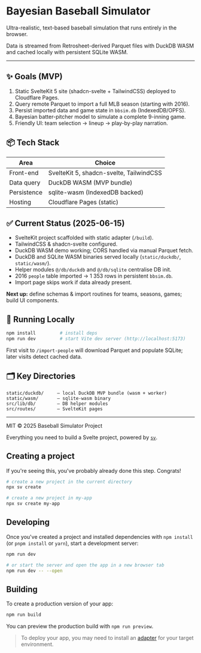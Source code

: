 # Bayesian Baseball Simulator

Ultra-realistic, text-based baseball simulation that runs entirely in the browser.

Data is streamed from Retrosheet-derived Parquet files with DuckDB WASM and cached locally with persistent SQLite WASM.

---

## ✨ Goals (MVP)
1. Static SvelteKit 5 site (shadcn-svelte + TailwindCSS) deployed to Cloudflare Pages.
2. Query remote Parquet to import a full MLB season (starting with 2016).
3. Persist imported data and game state in `bbsim.db` (IndexedDB/OPFS).
4. Bayesian batter-pitcher model to simulate a complete 9-inning game.
5. Friendly UI: team selection → lineup → play-by-play narration.

## 📦 Tech Stack
| Area | Choice |
| ---- | ------ |
| Front-end | SvelteKit 5, shadcn-svelte, TailwindCSS |
| Data query | DuckDB WASM (MVP bundle) |
| Persistence | sqlite-wasm (IndexedDB backed) |
| Hosting | Cloudflare Pages (static) |

## ✅ Current Status (2025-06-15)
- SvelteKit project scaffolded with static adapter (`/build`).
- TailwindCSS & shadcn-svelte configured.
- DuckDB WASM demo working; CORS handled via manual Parquet fetch.
- DuckDB and SQLite WASM binaries served locally (`static/duckdb/`, `static/wasm/`).
- Helper modules `@/db/duckdb` and `@/db/sqlite` centralise DB init.
- 2016 `people` table imported → 1 353 rows in persistent `bbsim.db`.
- Import page skips work if data already present.

**Next up:** define schemas & import routines for teams, seasons, games; build UI components.

## 🚀 Running Locally
```bash
npm install         # install deps
npm run dev         # start Vite dev server (http://localhost:5173)
```
First visit to `/import-people` will download Parquet and populate SQLite; later visits detect cached data.

## 🗂️ Key Directories
```
static/duckdb/     – local DuckDB MVP bundle (wasm + worker)
static/wasm/       – sqlite-wasm binary
src/lib/db/        – DB helper modules
src/routes/        – SvelteKit pages
```

---
MIT © 2025 Baseball Simulator Project

Everything you need to build a Svelte project, powered by [`sv`](https://github.com/sveltejs/cli).

## Creating a project

If you're seeing this, you've probably already done this step. Congrats!

```bash
# create a new project in the current directory
npx sv create

# create a new project in my-app
npx sv create my-app
```

## Developing

Once you've created a project and installed dependencies with `npm install` (or `pnpm install` or `yarn`), start a development server:

```bash
npm run dev

# or start the server and open the app in a new browser tab
npm run dev -- --open
```

## Building

To create a production version of your app:

```bash
npm run build
```

You can preview the production build with `npm run preview`.

> To deploy your app, you may need to install an [adapter](https://svelte.dev/docs/kit/adapters) for your target environment.
